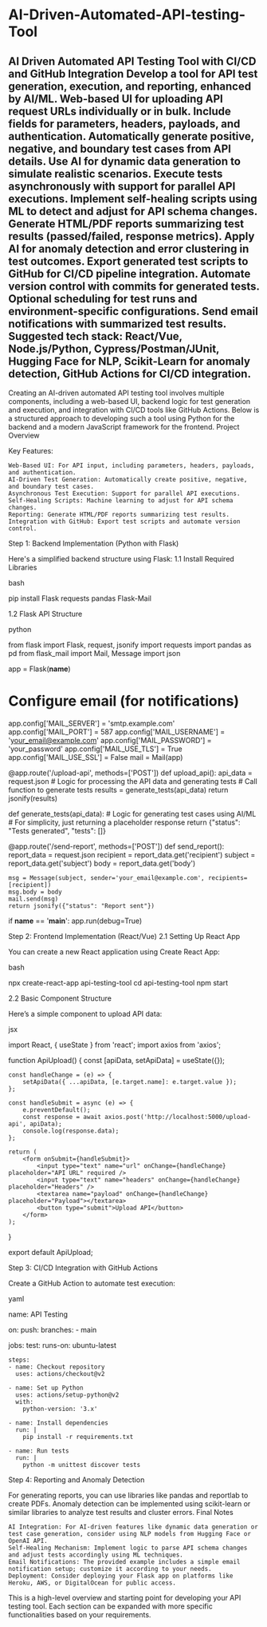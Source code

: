 # AI-Driven-Automated-API-testing-Tool
AI Driven Automated API Testing Tool with CI/CD and GitHub Integration Develop a tool for API test generation, execution, and reporting, enhanced by AI/ML. Web-based UI for uploading API request URLs individually or in bulk. Include fields for parameters, headers, payloads, and authentication. Automatically generate positive, negative, and boundary test cases from API details. Use AI for dynamic data generation to simulate realistic scenarios. Execute tests asynchronously with support for parallel API executions. Implement self-healing scripts using ML to detect and adjust for API schema changes. Generate HTML/PDF reports summarizing test results (passed/failed, response metrics). Apply AI for anomaly detection and error clustering in test outcomes. Export generated test scripts to GitHub for CI/CD pipeline integration. Automate version control with commits for generated tests. Optional scheduling for test runs and environment-specific configurations. Send email notifications with summarized test results. Suggested tech stack: React/Vue, Node.js/Python, Cypress/Postman/JUnit, Hugging Face for NLP, Scikit-Learn for anomaly detection, GitHub Actions for CI/CD integration.
------------------
Creating an AI-driven automated API testing tool involves multiple components, including a web-based UI, backend logic for test generation and execution, and integration with CI/CD tools like GitHub Actions. Below is a structured approach to developing such a tool using Python for the backend and a modern JavaScript framework for the frontend.
Project Overview

Key Features:

    Web-Based UI: For API input, including parameters, headers, payloads, and authentication.
    AI-Driven Test Generation: Automatically create positive, negative, and boundary test cases.
    Asynchronous Test Execution: Support for parallel API executions.
    Self-Healing Scripts: Machine learning to adjust for API schema changes.
    Reporting: Generate HTML/PDF reports summarizing test results.
    Integration with GitHub: Export test scripts and automate version control.

Step 1: Backend Implementation (Python with Flask)

Here's a simplified backend structure using Flask:
1.1 Install Required Libraries

bash

pip install Flask requests pandas Flask-Mail

1.2 Flask API Structure

python

from flask import Flask, request, jsonify
import requests
import pandas as pd
from flask_mail import Mail, Message
import json

app = Flask(__name__)

# Configure email (for notifications)
app.config['MAIL_SERVER'] = 'smtp.example.com'
app.config['MAIL_PORT'] = 587
app.config['MAIL_USERNAME'] = 'your_email@example.com'
app.config['MAIL_PASSWORD'] = 'your_password'
app.config['MAIL_USE_TLS'] = True
app.config['MAIL_USE_SSL'] = False
mail = Mail(app)

@app.route('/upload-api', methods=['POST'])
def upload_api():
    api_data = request.json
    # Logic for processing the API data and generating tests
    # Call function to generate tests
    results = generate_tests(api_data)
    return jsonify(results)

def generate_tests(api_data):
    # Logic for generating test cases using AI/ML
    # For simplicity, just returning a placeholder response
    return {"status": "Tests generated", "tests": []}

@app.route('/send-report', methods=['POST'])
def send_report():
    report_data = request.json
    recipient = report_data.get('recipient')
    subject = report_data.get('subject')
    body = report_data.get('body')
    
    msg = Message(subject, sender='your_email@example.com', recipients=[recipient])
    msg.body = body
    mail.send(msg)
    return jsonify({"status": "Report sent"})

if __name__ == '__main__':
    app.run(debug=True)

Step 2: Frontend Implementation (React/Vue)
2.1 Setting Up React App

You can create a new React application using Create React App:

bash

npx create-react-app api-testing-tool
cd api-testing-tool
npm start

2.2 Basic Component Structure

Here’s a simple component to upload API data:

jsx

import React, { useState } from 'react';
import axios from 'axios';

function ApiUpload() {
    const [apiData, setApiData] = useState({});

    const handleChange = (e) => {
        setApiData({ ...apiData, [e.target.name]: e.target.value });
    };

    const handleSubmit = async (e) => {
        e.preventDefault();
        const response = await axios.post('http://localhost:5000/upload-api', apiData);
        console.log(response.data);
    };

    return (
        <form onSubmit={handleSubmit}>
            <input type="text" name="url" onChange={handleChange} placeholder="API URL" required />
            <input type="text" name="headers" onChange={handleChange} placeholder="Headers" />
            <textarea name="payload" onChange={handleChange} placeholder="Payload"></textarea>
            <button type="submit">Upload API</button>
        </form>
    );
}

export default ApiUpload;

Step 3: CI/CD Integration with GitHub Actions

Create a GitHub Action to automate test execution:

yaml

name: API Testing

on:
  push:
    branches:
      - main

jobs:
  test:
    runs-on: ubuntu-latest

    steps:
    - name: Checkout repository
      uses: actions/checkout@v2

    - name: Set up Python
      uses: actions/setup-python@v2
      with:
        python-version: '3.x'

    - name: Install dependencies
      run: |
        pip install -r requirements.txt

    - name: Run tests
      run: |
        python -m unittest discover tests

Step 4: Reporting and Anomaly Detection

For generating reports, you can use libraries like pandas and reportlab to create PDFs. Anomaly detection can be implemented using scikit-learn or similar libraries to analyze test results and cluster errors.
Final Notes

    AI Integration: For AI-driven features like dynamic data generation or test case generation, consider using NLP models from Hugging Face or OpenAI API.
    Self-Healing Mechanism: Implement logic to parse API schema changes and adjust tests accordingly using ML techniques.
    Email Notifications: The provided example includes a simple email notification setup; customize it according to your needs.
    Deployment: Consider deploying your Flask app on platforms like Heroku, AWS, or DigitalOcean for public access.

This is a high-level overview and starting point for developing your API testing tool. Each section can be expanded with more specific functionalities based on your requirements.
